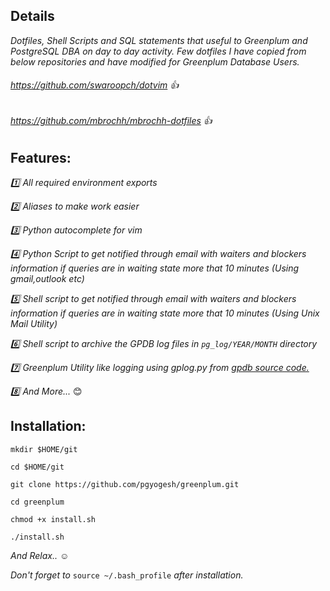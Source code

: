 ## Details

 *Dotfiles, Shell Scripts and SQL statements that useful to Greenplum and PostgreSQL DBA on day to day activity.
Few dotfiles I have copied from below repositories and have modified for Greenplum Database Users.*

###### https://github.com/swaroopch/dotvim :thumbsup:
###### https://github.com/mbrochh/mbrochh-dotfiles :thumbsup:

## Features:
*:one: All required environment exports*

*:two: Aliases to make work easier*

*:three: Python autocomplete for vim*

*:four: Python Script to get notified through email with waiters and blockers information if queries are in waiting state more that 10 minutes (Using gmail,outlook etc)*

*:five: Shell script to get notified through email with waiters and blockers information if queries are in waiting state more that 10 minutes (Using Unix Mail Utility)*

*:six: Shell script to archive the GPDB log files in `pg_log/YEAR/MONTH` directory*

*:seven: Greenplum Utility like logging using gplog.py from [gpdb source code.](https://github.com/greenplum-db/gpdb)*

*:eight: And More...* :blush:

## Installation:

`mkdir $HOME/git`
 
`cd $HOME/git`

`git clone https://github.com/pgyogesh/greenplum.git`

`cd greenplum`
 
`chmod +x install.sh`

`./install.sh`

*And Relax..* :relaxed:

*Don't forget to* `source ~/.bash_profile` *after installation.*

<script src="https://asciinema.org/a/119139.js" id="asciicast-119139" async></script>


